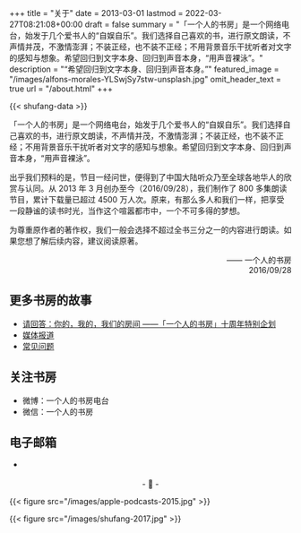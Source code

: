 +++
title = "关于"
date = 2013-03-01
lastmod = 2022-03-27T08:21:08+00:00
draft = false
summary = "「一个人的书房」是一个网络电台，始发于几个爱书人的“自娱自乐”。我们选择自己喜欢的书，进行原文朗读，不声情并茂，不激情澎湃；不装正经，也不装不正经；不用背景音乐干扰听者对文字的感知与想象。希望回归到文字本身、回归到声音本身，“用声音裸泳”。"
description = "“希望回归到文字本身、回归到声音本身。”"
featured_image = "/images/alfons-morales-YLSwjSy7stw-unsplash.jpg"
omit_header_text = true
url = "/about.html"
+++

{{< shufang-data >}}

「一个人的书房」是一个网络电台，始发于几个爱书人的“自娱自乐”。我们选择自己喜欢的书，进行原文朗读，不声情并茂，不激情澎湃；不装正经，也不装不正经；不用背景音乐干扰听者对文字的感知与想象。希望回归到文字本身、回归到声音本身，“用声音裸泳”。

出乎我们预料的是，节目一经问世，便得到了中国大陆听众乃至全球各地华人的欣赏与认同。从 2013 年 3 月创办至今（2016/09/28），我们制作了 800 多集朗读节目，累计下载量已超过 4500 万人次。原来，有那么多人和我们一样，把享受一段静谧的读书时光，当作这个喧嚣都市中，一个不可多得的梦想。

为尊重原作者的著作权，我们一般会选择不超过全书三分之一的内容进行朗读。如果您想了解后续内容，建议阅读原著。

<p align="right">—— 一个人的书房<br />
2016/09/28
</p>

## 更多书房的故事

- [请回答：你的，我的，我们的房间 ——「一个人的书房」十周年特别企划](https://shufang.org/10-years.html)
- [媒体报道](https://shufang.org/press.html)
- [常见问题](https://shufang.org/faq.html)

## 关注书房

- 微博：一个人的书房电台
- 微信：一个人的书房

## 电子邮箱

- <p class="email"></p>

<p style="text-align: center;">
- 🌱 -
</p>

{{< figure src="/images/apple-podcasts-2015.jpg" >}}

{{< figure src="/images/shufang-2017.jpg" >}}

